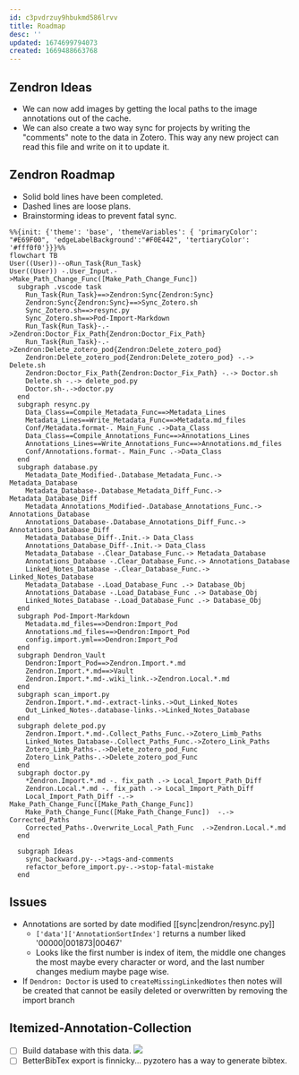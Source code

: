 ```yaml
---
id: c3pvdrzuy9hbukmd586lrvv
title: Roadmap
desc: ''
updated: 1674699794073
created: 1669488663768
---
```

## Zendron Ideas

- We can now add images by getting the local paths to the image annotations out of the cache.
- We can also create a two way sync for projects by writing the "comments" note to the data in Zotero. This way any new project can read this file and write on it to update it.

## Zendron Roadmap

- Solid bold lines have been completed.
- Dashed lines are loose plans.
- Brainstorming ideas to prevent fatal sync.

```mermaid
%%{init: {'theme': 'base', 'themeVariables': { 'primaryColor': "#E69F00", 'edgeLabelBackground':"#F0E442", 'tertiaryColor': '#fff0f0'}}}%%
flowchart TB
User((User))--oRun_Task{Run_Task}
User((User)) -.User_Input.->Make_Path_Change_Func([Make_Path_Change_Func])
  subgraph .vscode task
    Run_Task{Run_Task}==>Zendron:Sync{Zendron:Sync}
    Zendron:Sync{Zendron:Sync}==>Sync_Zotero.sh
    Sync_Zotero.sh==>resync.py
    Sync_Zotero.sh==>Pod-Import-Markdown
    Run_Task{Run_Task}-.->Zendron:Doctor_Fix_Path{Zendron:Doctor_Fix_Path}
    Run_Task{Run_Task}-.->Zendron:Delete_zotero_pod{Zendron:Delete_zotero_pod}
    Zendron:Delete_zotero_pod{Zendron:Delete_zotero_pod} -.-> Delete.sh
    Zendron:Doctor_Fix_Path{Zendron:Doctor_Fix_Path} -.-> Doctor.sh
    Delete.sh -.-> delete_pod.py
    Doctor.sh-.->doctor.py
  end
  subgraph resync.py
    Data_Class==Compile_Metadata_Func==>Metadata_Lines
    Metadata_Lines==Write_Metadata_Func==>Metadata.md_files
    Conf/Metadata.format-. Main_Func .->Data_Class
    Data_Class==Compile_Annotations_Func==>Annotations_Lines
    Annotations_Lines==Write_Annotations_Func==>Annotations.md_files
    Conf/Annotations.format-. Main_Func .->Data_Class
  end
  subgraph database.py
    Metadata_Date_Modified-.Database_Metadata_Func.-> Metadata_Database
    Metadata_Database-.Database_Metadata_Diff_Func.-> Metadata_Database_Diff
    Metadata_Annotations_Modified-.Database_Annotations_Func.-> Annotations_Database
    Annotations_Database-.Database_Annotations_Diff_Func.-> Annotations_Database_Diff
    Metadata_Database_Diff-.Init.-> Data_Class
    Annotations_Database_Diff-.Init.-> Data_Class
    Metadata_Database -.Clear_Database_Func.-> Metadata_Database
    Annotations_Database -.Clear_Database_Func.-> Annotations_Database
    Linked_Notes_Database -.Clear_Database_Func.-> Linked_Notes_Database
    Metadata_Database -.Load_Database_Func .-> Database_Obj
    Annotations_Database -.Load_Database_Func .-> Database_Obj
    Linked_Notes_Database -.Load_Database_Func .-> Database_Obj
  end
  subgraph Pod-Import-Markdown
    Metadata.md_files==>Dendron:Import_Pod
    Annotations.md_files==>Dendron:Import_Pod
    config.import.yml==>Dendron:Import_Pod
  end
  subgraph Dendron_Vault
    Dendron:Import_Pod==>Zendron.Import.*.md
    Zendron.Import.*.md==>Vault
    Zendron.Import.*.md-.wiki_link.->Zendron.Local.*.md
  end
  subgraph scan_import.py
    Zendron.Import.*.md-.extract-links.->Out_Linked_Notes
    Out_Linked_Notes-.database-links.->Linked_Notes_Database
  end
  subgraph delete_pod.py
    Zendron.Import.*.md-.Collect_Paths_Func.->Zotero_Limb_Paths
    Linked_Notes_Database-.Collect_Paths_Func.->Zotero_Link_Paths
    Zotero_Limb_Paths-.->Delete_zotero_pod_Func
    Zotero_Link_Paths-.->Delete_zotero_pod_Func
  end
  subgraph doctor.py
    *Zendron.Import.*.md -. fix_path .-> Local_Import_Path_Diff
    Zendron.Local.*.md -. fix_path .-> Local_Import_Path_Diff
    Local_Import_Path_Diff -.-> Make_Path_Change_Func([Make_Path_Change_Func])
    Make_Path_Change_Func([Make_Path_Change_Func])  -.-> Corrected_Paths
    Corrected_Paths-.Overwrite_Local_Path_Func  .->Zendron.Local.*.md
  end

  subgraph Ideas
    sync_backward.py-.->tags-and-comments
    refactor_before_import.py-.->stop-fatal-mistake
  end
  ```

## Issues

- Annotations are sorted by date modified [[sync|zendron/resync.py]]
  - `['data']['AnnotationSortIndex']` returns a number liked '00000|001873|00467'
  - Looks like the first number is index of item, the middle one changes the most maybe every character or word, and the last number changes medium maybe page wise.
- If `Dendron: Doctor` is used to `createMissingLinkedNotes` then notes will be created that cannot be easily deleted or overwritten by removing the import branch

## Itemized-Annotation-Collection

- [ ] Build database with this data.
![](/assets/images/delete-itemized-annotation-collection.png)
- [ ] BetterBibTex export is finnicky... pyzotero has a way to generate bibtex.

